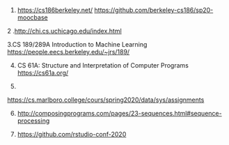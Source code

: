 1. https://cs186berkeley.net/
https://github.com/berkeley-cs186/sp20-moocbase

2 .http://chi.cs.uchicago.edu/index.html  

3.CS 189/289A Introduction to Machine Learning
https://people.eecs.berkeley.edu/~jrs/189/

4. CS 61A: Structure and Interpretation of Computer Programs
https://cs61a.org/

5. 
https://cs.marlboro.college/cours/spring2020/data/sys/assignments

6. http://composingprograms.com/pages/23-sequences.html#sequence-processing

7. https://github.com/rstudio-conf-2020





